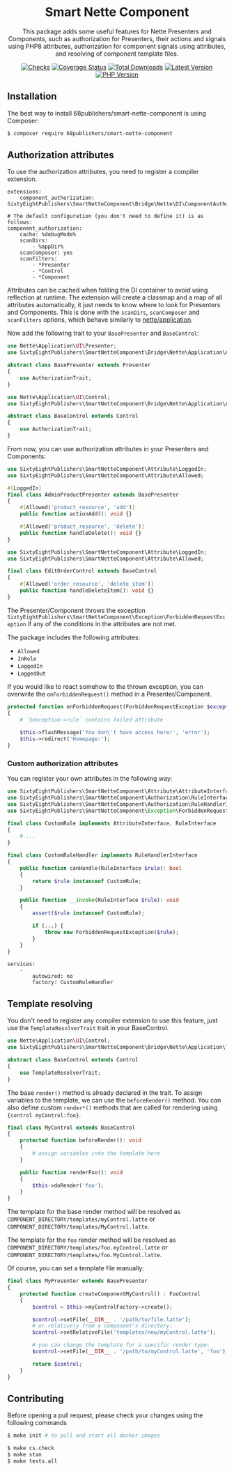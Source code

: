 <h1 align="center">Smart Nette Component</h1>

<p align="center">This package adds some useful features for Nette Presenters and Components, such as authorization for Presenters, their actions and signals using PHP8 attributes, authorization for component signals using attributes, and resolving of component template files.</p>

<p align="center">
<a href="https://github.com/68publishers/smart-nette-component/actions"><img alt="Checks" src="https://badgen.net/github/checks/68publishers/smart-nette-component/master"></a>
<a href="https://coveralls.io/github/68publishers/smart-nette-component?branch=master"><img alt="Coverage Status" src="https://coveralls.io/repos/github/68publishers/smart-nette-component/badge.svg?branch=master"></a>
<a href="https://packagist.org/packages/68publishers/smart-nette-component"><img alt="Total Downloads" src="https://badgen.net/packagist/dt/68publishers/smart-nette-component"></a>
<a href="https://packagist.org/packages/68publishers/smart-nette-component"><img alt="Latest Version" src="https://badgen.net/packagist/v/68publishers/smart-nette-component"></a>
<a href="https://packagist.org/packages/68publishers/smart-nette-component"><img alt="PHP Version" src="https://badgen.net/packagist/php/68publishers/smart-nette-component"></a>
</p>

## Installation

The best way to install 68publishers/smart-nette-component is using Composer:

```sh
$ composer require 68publishers/smart-nette-component
```

## Authorization attributes

To use the authorization attributes, you need to register a compiler extension.

```neon
extensions:
    component_authorization: SixtyEightPublishers\SmartNetteComponent\Bridge\Nette\DI\ComponentAuthorizationExtension

# The default configuration (you don't need to define it) is as follows:
component_authorization:
    cache: %debugMode%
    scanDirs:
    	- %appDir%
    scanComposer: yes
    scanFilters:
    	- *Presenter
    	- *Control
    	- *Component
```

Attributes can be cached when folding the DI container to avoid using reflection at runtime.
The extension will create a classmap and a map of all attributes automatically, it just needs to know where to look for Presenters and Components.
This is done with the `scanDirs`, `scanComposer` and `scanFilters` options, which behave similarly to [nette/application](https://doc.nette.org/en/application/configuration#toc-automatic-registration-of-presenters).

Now add the following trait to your `BasePresenter` and `BaseControl`:

```php
use Nette\Application\UI\Presenter;
use SixtyEightPublishers\SmartNetteComponent\Bridge\Nette\Application\AuthorizationTrait;

abstract class BasePresenter extends Presenter
{
    use AuthorizationTrait;
}
```

```php
use Nette\Application\UI\Control;
use SixtyEightPublishers\SmartNetteComponent\Bridge\Nette\Application\AuthorizationTrait;

abstract class BaseControl extends Control
{
    use AuthorizationTrait;
}
```

From now, you can use authorization attributes in your Presenters and Components:

```php
use SixtyEightPublishers\SmartNetteComponent\Attribute\LoggedIn;
use SixtyEightPublishers\SmartNetteComponent\Attribute\Allowed;

#[LoggedIn]
final class AdminProductPresenter extends BasePresenter
{
    #[Allowed('product_resource', 'add')]
    public function actionAdd(): void {}

    #[Allowed('product_resource', 'delete')]
    public function handleDelete(): void {}
}
```

```php
use SixtyEightPublishers\SmartNetteComponent\Attribute\LoggedIn;
use SixtyEightPublishers\SmartNetteComponent\Attribute\Allowed;

final class EditOrderControl extends BaseControl
{
    #[Allowed('order_resource', 'delete_item')]
    public function handleDeleteItem(): void {}
}
```

The Presenter/Component throws the exception `SixtyEightPublishers\SmartNetteComponent\Exception\ForbiddenRequestException` if any of the conditions in the attributes are not met.

The package includes the following attributes:

- `Allowed`
- `InRole`
- `LoggedIn`
- `LoggedOut`

If you would like to react somehow to the thrown exception, you can overwrite the `onForbiddenRequest()` method in a Presenter/Component.

```php
protected function onForbiddenRequest(ForbiddenRequestException $exception): void
{
    # `$exception->rule` contains failed attribute
    
    $this->flashMessage('You don\'t have access here!', 'error');
    $this->redirect('Homepage:');
}
```

### Custom authorization attributes

You can register your own attributes in the following way:

```php
use SixtyEightPublishers\SmartNetteComponent\Attribute\AttributeInterface;
use SixtyEightPublishers\SmartNetteComponent\Authorization\RuleInterface;
use SixtyEightPublishers\SmartNetteComponent\Authorization\RuleHandlerInterface;
use SixtyEightPublishers\SmartNetteComponent\Exception\ForbiddenRequestException;

final class CustomRule implements AttributeInterface, RuleInterface
{
    # ...
}

final class CustomRuleHandler implements RuleHandlerInterface
{
    public function canHandle(RuleInterface $rule): bool
    {
        return $rule instanceof CustomRule;
    }

    public function __invoke(RuleInterface $rule): void
    {
        assert($rule instanceof CustomRule);

        if (...) {
            throw new ForbiddenRequestException($rule);
        }
    }
}
```

```neon
services:
    -
        autowired: no
        factory: CustomRuleHandler
```

## Template resolving

You don't need to register any compiler extension to use this feature, just use the `TemplateResolverTrait` trait in your BaseControl.

```php
use Nette\Application\UI\Control;
use SixtyEightPublishers\SmartNetteComponent\Bridge\Nette\Application\TemplateResolverTrait;

abstract class BaseControl extends Control
{
    use TemplateResolverTrait;
}
```

The base `render()` method is already declared in the trait.
To assign variables to the template, we can use the `beforeRender()` method.
You can also define custom `render*()` methods that are called for rendering using `{control myControl:foo}`.

```php
final class MyControl extends BaseControl
{
    protected function beforeRender(): void
    {
        # assign variables into the template here
    }

    public function renderFoo(): void
    {
        $this->doRender('foo');
    }
}
```

The template for the base render method will be resolved as `COMPONENT_DIRECTORY/templates/myControl.latte` or `COMPONENT_DIRECTORY/templates/MyControl.latte`.

The template for the `foo` render method will be resolved as `COMPONENT_DIRECTORY/templates/foo.myControl.latte` or `COMPONENT_DIRECTORY/templates/foo.MyControl.latte`.

Of course, you can set a template file manually:

```php
final class MyPresenter extends BasePresenter
{
    protected function createComponentMyControl() : FooControl
    {
        $control = $this->myControlFactory->create();

        $control->setFile(__DIR__ . '/path/to/file.latte');
        # or relatively from a component's directory:
        $control->setRelativeFile('templates/new/myControl.latte');

        # you can change the template for a specific render type:
        $control->setFile(__DIR__ . '/path/to/myControl.latte', 'foo'); # template for `renderFoo()`

        return $control;
    }
}
```

## Contributing

Before opening a pull request, please check your changes using the following commands

```bash
$ make init # to pull and start all docker images

$ make cs.check
$ make stan
$ make tests.all
```
